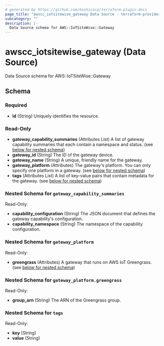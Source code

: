 ```yaml
---
# generated by https://github.com/hashicorp/terraform-plugin-docs
page_title: "awscc_iotsitewise_gateway Data Source - terraform-provider-awscc"
subcategory: ""
description: |-
  Data Source schema for AWS::IoTSiteWise::Gateway
---
```


# awscc_iotsitewise_gateway (Data Source)

Data Source schema for AWS::IoTSiteWise::Gateway



<!-- schema generated by tfplugindocs -->
## Schema

### Required

- **id** (String) Uniquely identifies the resource.

### Read-Only

- **gateway_capability_summaries** (Attributes List) A list of gateway capability summaries that each contain a namespace and status. (see [below for nested schema](#nestedatt--gateway_capability_summaries))
- **gateway_id** (String) The ID of the gateway device.
- **gateway_name** (String) A unique, friendly name for the gateway.
- **gateway_platform** (Attributes) The gateway's platform. You can only specify one platform in a gateway. (see [below for nested schema](#nestedatt--gateway_platform))
- **tags** (Attributes List) A list of key-value pairs that contain metadata for the gateway. (see [below for nested schema](#nestedatt--tags))

<a id="nestedatt--gateway_capability_summaries"></a>
### Nested Schema for `gateway_capability_summaries`

Read-Only:

- **capability_configuration** (String) The JSON document that defines the gateway capability's configuration.
- **capability_namespace** (String) The namespace of the capability configuration.


<a id="nestedatt--gateway_platform"></a>
### Nested Schema for `gateway_platform`

Read-Only:

- **greengrass** (Attributes) A gateway that runs on AWS IoT Greengrass. (see [below for nested schema](#nestedatt--gateway_platform--greengrass))

<a id="nestedatt--gateway_platform--greengrass"></a>
### Nested Schema for `gateway_platform.greengrass`

Read-Only:

- **group_arn** (String) The ARN of the Greengrass group.



<a id="nestedatt--tags"></a>
### Nested Schema for `tags`

Read-Only:

- **key** (String)
- **value** (String)


